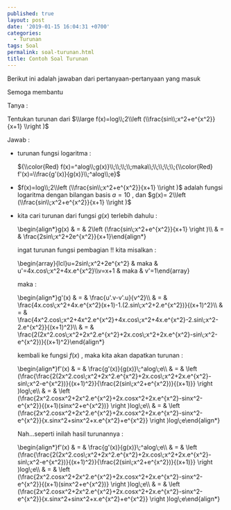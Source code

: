 ```yaml
---
published: true
layout: post
date: '2019-01-15 16:04:31 +0700'
categories:
  - Turunan
tags: Soal
permalink: soal-turunan.html
title: Contoh Soal Turunan
---
```

Berikut ini adalah jawaban dari pertanyaan-pertanyaan yang masuk

Semoga membantu

Tanya :

Tentukan turunan dari $\\large f(x)=log\\;2\\left (\\frac{sin\\;x^2+e^{x^2}}{x+1} \\right )$

Jawab :

*   turunan fungsi logaritma :
    
    ${\\color{Red} f(x)=^alog\\;g(x)}\\;\\;\\;\\;maka\\;\\;\\;\\;\\;{\\color{Red} f'(x)=\\frac{g'(x)}{g(x)}\\;^alog\\;e}$
    
*   $f(x)=log\\;2\\left (\\frac{sin\\;x^2+e^{x^2}}{x+1} \\right )$ adalah fungsi logaritma dengan bilangan basis $a = 10$ , dan $g(x)= 2\\left (\\frac{sin\\;x^2+e^{x^2}}{x+1} \\right )$
    
*   kita cari turunan dari fungsi $g(x)$ terlebih dahulu :
    
    \\begin{align\*}g(x) & = & 2\\left (\\frac{sin\\;x^2+e^{x^2}}{x+1} \\right )\\\\ & = & \\frac{2sin\\;x^2+2e^{x^2}}{x+1}\\end{align\*}
    
    ingat turunan fungsi pembagian !! kita misalkan :
    
    \\begin{array}{lcl}u=2sin\\;x^2+2e^{x^2} & maka & u'=4x.cos\\;x^2+4x.e^{x^2}\\\\v=x+1 & maka & v'=1\\end{array}
    
    maka :
    
    \\begin{align\*}g'(x) & = & \\frac{u'.v-v'.u}{v^2}\\\\ & = & \\frac{4x.cos\\;x^2+4x.e^{x^2}(x+1)-1.(2.sin\\;x^2+2.e^{x^2})}{(x+1)^2}\\\\ & = & \\frac{4x^2.cos\\;x^2+4x^2.e^{x^2}+4x.cos\\;x^2+4x.e^{x^2}-2.sin\\;x^2-2.e^{x^2}}{(x+1)^2}\\\\ & = & \\frac{2(2x^2.cos\\;x^2+2x^2.e^{x^2}+2x.cos\\;x^2+2x.e^{x^2}-sin\\;x^2-e^{x^2})}{(x+1)^2}\\end{align\*}
    
    kembali ke fungsi $f(x)$ , maka kita akan dapatkan turunan :
    
    \\begin{align\*}f'(x) & = & \\frac{g'(x)}{g(x)}\\;^alog\\;e\\\\ & = & \\left (\\frac{\\frac{2(2x^2.cos\\;x^2+2x^2.e^{x^2}+2x.cos\\;x^2+2x.e^{x^2}-sin\\;x^2-e^{x^2})}{(x+1)^2}}{\\frac{2(sin\\;x^2+e^{x^2})}{(x+1)}} \\right )log\\;e\\\\ & = & \\left (\\frac{2x^2.cosx^2+2x^2.e^{x^2}+2x.cosx^2+2x.e^{x^2}-sinx^2-e^{x^2}}{(x+1)(sinx^2+e^{x^2})} \\right )log\\;e\\\\ & = & \\left (\\frac{2x^2.cosx^2+2x^2.e^{x^2}+2x.cosx^2+2x.e^{x^2}-sinx^2-e^{x^2}}{x.sinx^2+sinx^2+x.e^{x^2}+e^{x^2}} \\right )log\\;e\\end{align\*}
    
    Nah…seperti inilah hasil turunannya :
    
    \\begin{align\*}f'(x) & = & \\frac{g'(x)}{g(x)}\\;^alog\\;e\\\\ & = & \\left (\\frac{\\frac{2(2x^2.cos\\;x^2+2x^2.e^{x^2}+2x.cos\\;x^2+2x.e^{x^2}-sin\\;x^2-e^{x^2})}{(x+1)^2}}{\\frac{2(sin\\;x^2+e^{x^2})}{(x+1)}} \\right )log\\;e\\\\ & = & \\left (\\frac{2x^2.cosx^2+2x^2.e^{x^2}+2x.cosx^2+2x.e^{x^2}-sinx^2-e^{x^2}}{(x+1)(sinx^2+e^{x^2})} \\right )log\\;e\\\\ & = & \\left (\\frac{2x^2.cosx^2+2x^2.e^{x^2}+2x.cosx^2+2x.e^{x^2}-sinx^2-e^{x^2}}{x.sinx^2+sinx^2+x.e^{x^2}+e^{x^2}} \\right )log\\;e\\end{align\*}
